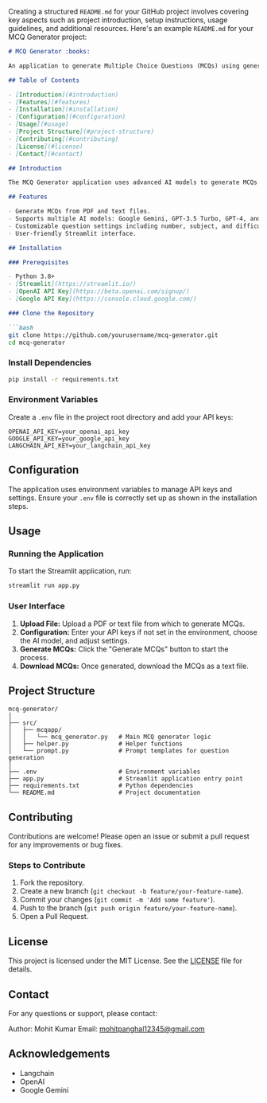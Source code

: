 Creating a structured `README.md` for your GitHub project involves covering key aspects such as project introduction, setup instructions, usage guidelines, and additional resources. Here's an example `README.md` for your MCQ Generator project:

```markdown
# MCQ Generator :books:

An application to generate Multiple Choice Questions (MCQs) using generative AI models like Google Gemini and OpenAI GPT models.

## Table of Contents

- [Introduction](#introduction)
- [Features](#features)
- [Installation](#installation)
- [Configuration](#configuration)
- [Usage](#usage)
- [Project Structure](#project-structure)
- [Contributing](#contributing)
- [License](#license)
- [Contact](#contact)

## Introduction

The MCQ Generator application uses advanced AI models to generate MCQs from provided text documents. It supports models from Google Gemini and OpenAI, offering flexibility and high-quality question generation.

## Features

- Generate MCQs from PDF and text files.
- Supports multiple AI models: Google Gemini, GPT-3.5 Turbo, GPT-4, and GPT-4 Turbo.
- Customizable question settings including number, subject, and difficulty.
- User-friendly Streamlit interface.

## Installation

### Prerequisites

- Python 3.8+
- [Streamlit](https://streamlit.io/)
- [OpenAI API Key](https://beta.openai.com/signup/)
- [Google API Key](https://console.cloud.google.com/)

### Clone the Repository

```bash
git clone https://github.com/yourusername/mcq-generator.git
cd mcq-generator
```

### Install Dependencies

```bash
pip install -r requirements.txt
```

### Environment Variables

Create a `.env` file in the project root directory and add your API keys:

```env
OPENAI_API_KEY=your_openai_api_key
GOOGLE_API_KEY=your_google_api_key
LANGCHAIN_API_KEY=your_langchain_api_key
```

## Configuration

The application uses environment variables to manage API keys and settings. Ensure your `.env` file is correctly set up as shown in the installation steps.

## Usage

### Running the Application

To start the Streamlit application, run:

```bash
streamlit run app.py
```

### User Interface

1. **Upload File:** Upload a PDF or text file from which to generate MCQs.
2. **Configuration:** Enter your API keys if not set in the environment, choose the AI model, and adjust settings.
3. **Generate MCQs:** Click the "Generate MCQs" button to start the process.
4. **Download MCQs:** Once generated, download the MCQs as a text file.

## Project Structure

```
mcq-generator/
│
├── src/
│   ├── mcqapp/
│   │   └── mcq_generator.py   # Main MCQ generator logic
│   ├── helper.py              # Helper functions
│   └── prompt.py              # Prompt templates for question generation
│
├── .env                       # Environment variables
├── app.py                     # Streamlit application entry point
├── requirements.txt           # Python dependencies
└── README.md                  # Project documentation
```

## Contributing

Contributions are welcome! Please open an issue or submit a pull request for any improvements or bug fixes.

### Steps to Contribute

1. Fork the repository.
2. Create a new branch (`git checkout -b feature/your-feature-name`).
3. Commit your changes (`git commit -m 'Add some feature'`).
4. Push to the branch (`git push origin feature/your-feature-name`).
5. Open a Pull Request.

## License

This project is licensed under the MIT License. See the [LICENSE](LICENSE) file for details.

## Contact

For any questions or support, please contact:

Author: Mohit Kumar
Email: mohitpanghal12345@gmail.com

## Acknowledgements

- Langchain
- OpenAI
- Google Gemini
